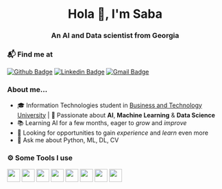 <h1 align="center">Hola 👋, I'm Saba</h1>
<h3 align="center">An AI and Data scientist from Georgia</h3>

### 📬 Find me at
[![Github Badge](http://img.shields.io/badge/-Github-black?style=flat-square&logo=github&link=https://github.com/Defcon27/)](https://github.com/SabaGuledani) 
[![Linkedin Badge](https://img.shields.io/badge/-LinkedIn-blue?style=flat-square&logo=Linkedin&logoColor=white&link=https://www.linkedin.com/in/hemanthkollipara/)](https://www.linkedin.com/in/saba-guledani)
[![Gmail Badge](https://img.shields.io/badge/-Gmail-d14836?style=flat-square&logo=Gmail&logoColor=white&link=mailto:defcon.sentinal95@gmail.com)](mailto:saba.guledani.1@btu.edu.ge)

### About me...
- 🎓 Information Technologies student in [Business and Technology University](https://btu.edu.ge/en/home-english/) | 🤖 Passionate about **AI**, **Machine Learning** & **Data Science**
- 📚 Learning AI for a few months, eager to _grow_ and _improve_
- 🚀 Looking for opportunities to gain _experience_ and _learn_ even more
- 💬 Ask me about Python, ML, DL, CV

### ⚙️ Some Tools I use
<code><img height="30" src="https://avatars0.githubusercontent.com/u/1525981?s=200&v=4"></code>
<code><img height="30" src="https://avatars.githubusercontent.com/u/15658638"></code>
<code><img height="30" src="https://avatars.githubusercontent.com/u/34455048"></code>
<code><img height="30" src="https://avatars3.githubusercontent.com/u/18133?s=200&v=4"></code>
<code><img height="30" src="https://avatars1.githubusercontent.com/u/5009934?s=200&v=4"></code>
<code><img height="30" src="https://avatars0.githubusercontent.com/u/365630?s=88&v=4"></code>
<code><img height="30" src="https://avatars2.githubusercontent.com/u/1728152?s=200&v=4"></code> 
<code><img height="30" src="https://upload.wikimedia.org/wikipedia/commons/3/38/Jupyter_logo.svg"> </code>  


